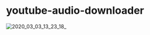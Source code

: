 # youtube-audio-downloader

![2020_03_03_13_23_18_](https://user-images.githubusercontent.com/57078565/75775434-45532600-5d52-11ea-925b-8f7bf58ca78c.jpg)